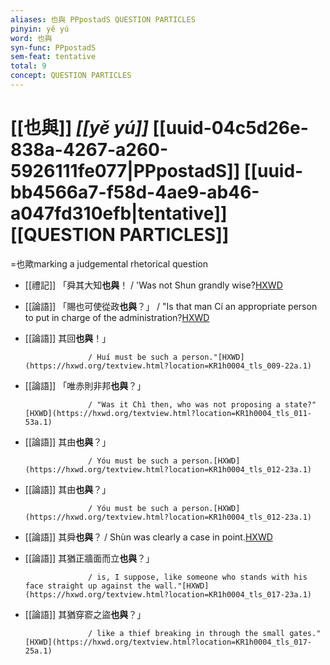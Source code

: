 ```yaml
---
aliases: 也與 PPpostadS QUESTION PARTICLES
pinyin: yě yú
word: 也與
syn-func: PPpostadS
sem-feat: tentative
total: 9
concept: QUESTION PARTICLES 
---
```

# [[也與]] *[[yě yú]]*  [[uuid-04c5d26e-838a-4267-a260-5926111fe077|PPpostadS]] [[uuid-bb4566a7-f58d-4ae9-ab46-a047fd310efb|tentative]] [[QUESTION PARTICLES]]
=也歟marking a judgemental rhetorical question
 - [[禮記]] 「舜其大知**也與**！
                     / 'Was not Shun grandly wise?[HXWD](https://hxwd.org/textview.html?location=KR1d0052_tls_032-3a.3)
 - [[論語]] 「賜也可使從政**也與**？」
                     / "Is that man Cí an appropriate person to put in charge of the administration?[HXWD](https://hxwd.org/textview.html?location=KR1h0004_tls_006-13a.3)
 - [[論語]] 其回**也與**！」
                        
                     / Huí must be such a person."[HXWD](https://hxwd.org/textview.html?location=KR1h0004_tls_009-22a.1)
 - [[論語]] 「唯赤則非邦**也與**？」
                        
                     / "Was it Chì then, who was not proposing a state?"[HXWD](https://hxwd.org/textview.html?location=KR1h0004_tls_011-53a.1)
 - [[論語]] 其由**也與**？」
                        
                     / Yóu must be such a person.[HXWD](https://hxwd.org/textview.html?location=KR1h0004_tls_012-23a.1)
 - [[論語]] 其由**也與**？」
                        
                     / Yóu must be such a person.[HXWD](https://hxwd.org/textview.html?location=KR1h0004_tls_012-23a.1)
 - [[論語]] 其舜**也與**？
                     / Shùn was clearly a case in point.[HXWD](https://hxwd.org/textview.html?location=KR1h0004_tls_015-5a.4)
 - [[論語]] 其猶正牆面而立**也與**？」
                        
                     / is, I suppose, like someone who stands with his face straight up against the wall."[HXWD](https://hxwd.org/textview.html?location=KR1h0004_tls_017-23a.1)
 - [[論語]] 其猶穿窬之盜**也與**？」
                        
                     / like a thief breaking in through the small gates."[HXWD](https://hxwd.org/textview.html?location=KR1h0004_tls_017-25a.1)